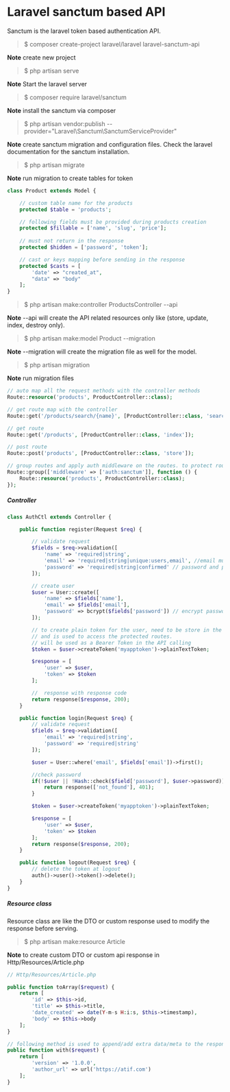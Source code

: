 # Laravel sanctum based API
Sanctum is the laravel token based authentication API.

>$ composer create-project laravel/laravel laravel-sanctum-api

**Note** create new project

>$ php artisan serve

**Note** Start the laravel server

>$ composer require laravel/sanctum

**Note** install the sanctum via composer

>$ php artisan vendor:publish --provider="Laravel\Sanctum\SanctumServiceProvider"

**Note** create sanctum migration and configuration files. Check the laravel documentation for the sanctum installation.

>$ php artisan migrate

**Note** run migration to create tables for token

```php
class Product extends Model {

    // custom table name for the products
    protected $table = 'products';

    // following fields must be provided during products creation
    protected $fillable = ['name', 'slug', 'price'];
    
    // must not return in the response
    protected $hidden = ['password', 'token'];

    // cast or keys mapping before sending in the response
    protected $casts = [
        'date' => "created_at",
        "data" => "body"
    ];
}
```

>$ php artisan make:controller ProductsController --api

**Note** --api will create the API related resources only like (store, update, index, destroy only).

>$ php artisan make:model Product --migration

**Note** --migration will create the migration file as well for the model.

>$ php artisan migration

**Note** run migration files

```php
// auto map all the request methods with the controller methods 
Route::resource('products', ProductController::class);

// get route map with the controller
Route::get('/products/search/{name}', [ProductController::class, 'search']);

// get route
Route::get('/products', [ProductController::class, 'index']);

// post route
Route::post('products', [ProductController::class, 'store']);

// group routes and apply auth middleware on the routes. to protect routes.
Route::group(['middleware' => ['auth:sanctum']], function () {
    Route::resource('products', ProductController::class);
});
```

##### Controller

```php
class AuthCtl extends Controller {

    public function register(Request $req) {

        // validate request
        $fields = $req->validation([
            'name' => 'required|string',
            'email' => 'required|string|unique:users,email', //email must be unique in the email column of the users table.
            'password' => 'required|string|confirmed' // password and password_confirmation fields must be same
        ]);

        // create user 
        $user = User::create([
            'name' => $fields['name'],
            'email' => $fields['email'],
            'password' => bcrypt($fields['password']) // encrypt password
        ]);

        // to create plain token for the user, need to be store in the COOKIE or localStorage on the front-end 
        // and is used to access the protected routes.
        // will be used as a Bearer Token in the API calling
        $token = $user->createToken('myapptoken')->plainTextToken;

        $response = [
            'user' => $user,
            'token' => $token
        ];

        //  response with response code
        return response($response, 200);
    }

    public function login(Request $req) {
        // validate request
        $fields = $req->validation([
            'email' => 'required|string',
            'password' => 'required|string'
        ]);

        $user = User::where('email', $fields['email'])->first();

        //check password
        if(!$user || !Hash::check($field['password'], $user->password)) {
            return response(['not_found'], 401);
        }

        $token = $user->createToken('myapptoken')->plainTextToken;

        $response = [
            'user' => $user,
            'token' => $token
        ];
        return response($response, 200);
    }

    public function logout(Request $req) {
        // delete the token at logout
        auth()->user()->token()->delete();
    }
}
```

##### Resource class
Resource class are like the DTO or custom response used to modify the response before serving.

>$ php artisan make:resource Article

**Note** to create custom DTO or custom api response in Http/Resources/Article.php

```php
// Http/Resources/Article.php

public function toArray($request) {
    return [
        'id' => $this->id,
        'title' => $this->title,
        'date_created' => date(Y-m-s H:i:s, $this->timestamp),
        'body' => $this->body
    ];
}

// following method is used to append/add extra data/meta to the response objects
public function with($request) {
    return [
        'version' => '1.0.0',
        'author_url' => url('https://atif.com')
    ];
}
```